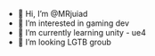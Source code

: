 - 👋 Hi, I’m @MRjuiad
- 👀 I’m interested in gaming dev
- 🌱 I’m currently learning unity - ue4
- 💞️ I’m looking LGTB groub


<!---
MRjuiad/MRjuiad is a ✨ special ✨ repository because its `README.md` (this file) appears on your GitHub profile.
You can click the Preview link to take a look at your changes.
--->
